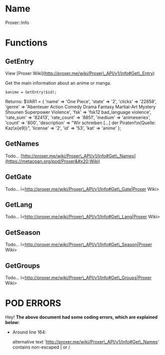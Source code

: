 # Name

Proxer::Info

# Functions

## GetEntry

View \[Proxer Wiki\](http://proxer.me/wiki/Proxer\_API/v1/Info#Get\_Entry)

Get the main information about an anime or manga.

    $anime = GetEntry($id);

Returns:
    $VAR1 = {
        'name' => 'One Piece',
        'state' => '2',
        'clicks' => '22858',
        'genre' => 'Abenteuer Action Comedy Drama Fantasy Martial-Art Mystery Shounen Superpower Violence',
        'fsk' => 'fsk12 bad\_language violence',
        'rate\_sum' => '82413',
        'rate\_count' => '8851',
        'medium' => 'animeseries',
        'count' => '800',
        'description' => "Wir schreiben \[...\] der Piraten!\\n(Quelle: Kaz\\x{e9})",
        'license' => '2',
        'id' => '53',
        'kat' => 'anime'
    };

## GetNames

Todo...
[http://proxer.me/wiki/Proxer\_API/v1/Info#Get\_Names](https://metacpan.org/pod/Proxer&#x20;Wiki)

## GetGate

Todo...
l&lt;http://proxer.me/wiki/Proxer\_API/v1/Info#Get\_Gate|Proxer Wiki>

## GetLang

Todo...
l&lt;http://proxer.me/wiki/Proxer\_API/v1/Info#Get\_Lang|Proxer Wiki>

## GetSeason

Todo...
l&lt;http://proxer.me/wiki/Proxer\_API/v1/Info#Get\_Season|Proxer Wiki>

## GetGroups

Todo...
l&lt;http://proxer.me/wiki/Proxer\_API/v1/Info#Get\_Groups|Proxer Wiki>

# POD ERRORS

Hey! **The above document had some coding errors, which are explained below:**

- Around line 164:

    alternative text 'http://proxer.me/wiki/Proxer\_API/v1/Info#Get\_Names' contains non-escaped | or /
